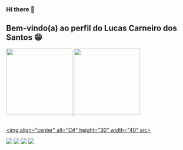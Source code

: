 ### Hi there 👋

## Bem-vindo(a) ao perfil do Lucas Carneiro dos Santos 😁


 <div>
   <a href="https://github.com/Lucascsantosk8">
   <img height="180em" src="https://github-readme-stats.vercel.app/api?username=Lucascsantosk8&show_icons=true&theme=tokyonight&include_all_commits=true&count_private=true"/>
   <img height="180em" src="https://github-readme-stats.vercel.app/api/top-langs/?username=Lucascsantosk8&layout=compact&langs_count=6&theme=tokyonight"/>

</div>
<div style="display: inline_block"><br>

  <img align="center" alt="C#" height="30" width="40" src=
 
  
<div> 
  
  <a href="https://instagram.com/Lucascsantosk8" target="_blank"><img src="https://img.shields.io/badge/-Instagram-%23E4405F?style=for-the-badge&logo=instagram&logoColor=white" target="_blank"></a>
 <a href="https://discord.gg/@lucas_santos54#2508" target="_blank"><img src="https://img.shields.io/badge/Discord-7289DA?style=for-the-badge&logo=discord&logoColor=white" target="_blank"></a> 
  <a href = "mailto:carneirolucas88@gmail.com"><img src="https://img.shields.io/badge/-Gmail-%23333?style=for-the-badge&logo=gmail&logoColor=white" target="_blank"></a>
  <a href="https://www.linkedin.com/in/lucas-carneiro-dos-santos-982a97268" target="_blank"><img src="https://img.shields.io/badge/-LinkedIn-%230077B5?style=for-the-badge&logo=linkedin&logoColor=white" target="_blank"></a> 
 
  
</div>
